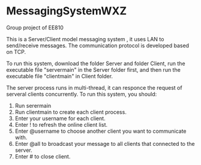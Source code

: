 # MessagingSystemWXZ
Group project of EE810

This is a Server/Client model messaging system , it uses LAN to send/receive messages. The communication protocol is developed based on TCP.

To run this system, download the folder Server and folder Client, run the executable file "servermain" in the Server folder first, 
and then run the executable file "clientmain" in Client folder. 

The server process runs in multi-thread, it can responce the request of serveral clients concurrently. To run this system, you should:
  1. Run serermain
  2. Run clientmain to create each client process.
  3. Enter your username for each client.
  4. Enter ! to refresh the online client list.
  5. Enter @username to choose another client you want to communicate with.
  6. Enter @all to broadcast your message to all clients that connected to the server.
  7. Enter # to close client.
